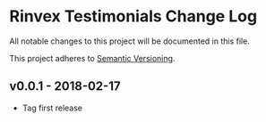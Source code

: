 # Rinvex Testimonials Change Log

All notable changes to this project will be documented in this file.

This project adheres to [Semantic Versioning](CONTRIBUTING.md).


## v0.0.1 - 2018-02-17
- Tag first release
